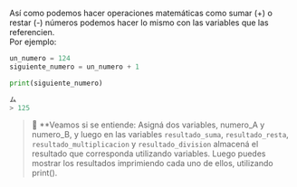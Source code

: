 Así como podemos hacer operaciones matemáticas como sumar (+) o restar (-) números podemos hacer lo mismo con las variables que las referencien.
<br>
Por ejemplo:

``` python
un_numero = 124
siguiente_numero = un_numero + 1

print(siguiente_numero)

ム
> 125
```

> :memo: **Veamos si se entiende: Asigná dos variables, numero_A y numero_B, y luego en las variables `resultado_suma`, `resultado_resta`, `resultado_multiplicacion` y `resultado_division` almacená el resultado que corresponda utilizando variables. Luego puedes mostrar los resultados imprimiendo cada uno de ellos, utilizando print().